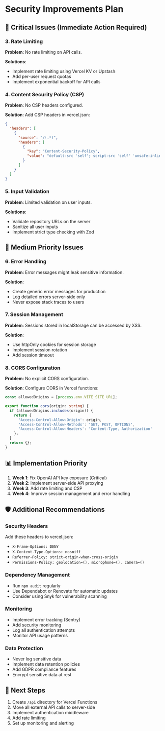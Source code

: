 # Security Improvements Plan

## 🚨 Critical Issues (Immediate Action Required)

### 3. Rate Limiting
**Problem**: No rate limiting on API calls.

**Solutions**:
- Implement rate limiting using Vercel KV or Upstash
- Add per-user request quotas
- Implement exponential backoff for API calls

### 4. Content Security Policy (CSP)
**Problem**: No CSP headers configured.

**Solution**: Add CSP headers in vercel.json:
```json
{
  "headers": [
    {
      "source": "/(.*)",
      "headers": [
        {
          "key": "Content-Security-Policy",
          "value": "default-src 'self'; script-src 'self' 'unsafe-inline' 'unsafe-eval'; style-src 'self' 'unsafe-inline'; img-src 'self' data: https:; font-src 'self';"
        }
      ]
    }
  ]
}
```

### 5. Input Validation
**Problem**: Limited validation on user inputs.

**Solutions**:
- Validate repository URLs on the server
- Sanitize all user inputs
- Implement strict type checking with Zod

## 🔧 Medium Priority Issues

### 6. Error Handling
**Problem**: Error messages might leak sensitive information.

**Solution**: 
- Create generic error messages for production
- Log detailed errors server-side only
- Never expose stack traces to users

### 7. Session Management
**Problem**: Sessions stored in localStorage can be accessed by XSS.

**Solution**:
- Use httpOnly cookies for session storage
- Implement session rotation
- Add session timeout

### 8. CORS Configuration
**Problem**: No explicit CORS configuration.

**Solution**: Configure CORS in Vercel functions:
```typescript
const allowedOrigins = [process.env.VITE_SITE_URL];

export function cors(origin: string) {
  if (allowedOrigins.includes(origin)) {
    return {
      'Access-Control-Allow-Origin': origin,
      'Access-Control-Allow-Methods': 'GET, POST, OPTIONS',
      'Access-Control-Allow-Headers': 'Content-Type, Authorization'
    };
  }
  return {};
}
```

## 📊 Implementation Priority

1. **Week 1**: Fix OpenAI API key exposure (Critical)
2. **Week 2**: Implement server-side API proxying
3. **Week 3**: Add rate limiting and CSP
4. **Week 4**: Improve session management and error handling

## 🛡️ Additional Recommendations

### Security Headers
Add these headers to vercel.json:
- `X-Frame-Options: DENY`
- `X-Content-Type-Options: nosniff`
- `Referrer-Policy: strict-origin-when-cross-origin`
- `Permissions-Policy: geolocation=(), microphone=(), camera=()`

### Dependency Management
- Run `npm audit` regularly
- Use Dependabot or Renovate for automatic updates
- Consider using Snyk for vulnerability scanning

### Monitoring
- Implement error tracking (Sentry)
- Add security monitoring
- Log all authentication attempts
- Monitor API usage patterns

### Data Protection
- Never log sensitive data
- Implement data retention policies
- Add GDPR compliance features
- Encrypt sensitive data at rest

## 🚀 Next Steps

1. Create `/api` directory for Vercel Functions
2. Move all external API calls to server-side
3. Implement authentication middleware
4. Add rate limiting
5. Set up monitoring and alerting